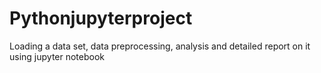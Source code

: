 # Pythonjupyterproject
Loading a data set, data preprocessing, analysis and detailed report on it using jupyter notebook

